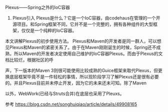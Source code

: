 Plexus——Spring之外的IoC容器


1. Plexus引入
Plexus是什么？它是一个IoC容器，由codehaus在管理的一个开源项目。和Spring框架不同，它并不是一个完整的，拥有各种组件的大型框架，仅仅是一个纯粹的IoC容器。

本文讲解Plexus的初步使用方法。
Plexus和Maven的开发者是同一群人，可以想见Plexus和Maven的紧密关系了。由于在Maven刚刚诞生的时候，Spring还不成熟，所以Maven的开发者决定使用自己维护的IoC容器Plexus。而由于Plexus的文档比较烂，根据社区的呼

声，下一版本的Maven 3则很可能使用比较成熟的Guice框架来取代Plexus，但更换底层框架毕竟不是一件轻松的事情，所以现阶段学习了解Plexus还是很有必要的。并且Plexus目前并未停止开发，因为它的未来还未可知。除了Maven

以外，WebWork(已经与Struts合并)在底层也采用了Pleuxs。






参考
https://blog.csdn.net/songhuiqiao/article/details/49908165


